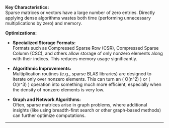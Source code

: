 
**Key Characteristics:**  
Sparse matrices or vectors have a large number of zero entries. Directly applying dense algorithms wastes both time (performing unnecessary multiplications by zero) and memory.

**Optimizations:**  
- **Specialized Storage Formats:**  
  Formats such as Compressed Sparse Row (CSR), Compressed Sparse Column (CSC), and others allow storage of only nonzero elements along with their indices. This reduces memory usage significantly.
  
- **Algorithmic Improvements:**  
  Multiplication routines (e.g., sparse BLAS libraries) are designed to iterate only over nonzero elements. This can turn an \( O(n^2) \) or \( O(n^3) \) operation into something much more efficient, especially when the density of nonzero elements is very low.
  
- **Graph and Network Algorithms:**  
  Often, sparse matrices arise in graph problems, where additional insights (like using breadth-first search or other graph-based methods) can further optimize computations.

---